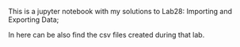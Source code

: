 This is a jupyter notebook with my solutions to Lab28: Importing and Exporting Data;

In here can be also find the csv files created during that lab. 
